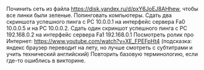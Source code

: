 Починить сеть из файла https://disk.yandex.ru/d/pxY6JoEJ8AHhew, чтобы все линки были зеленые. Попинговать компьютеры. 
Сдать два скриншота успешного пинга с РС 10.0.0.1 на интерфейс сервера Fa0 10.0.0.5 и на PC 10.0.0.2.
Сдать один скриншот успешного пинга с РС 192.168.0.2 на интерфейс сервера Fa1 192.168.0.1
Посмотреть ролик про Интернет: https://www.youtube.com/watch?v=XE_FPEFpHt4 (подсказка: яндекс браузер переводит на лету, но лучше смотреть с субтитрами и учить технический английский)
Повторить базовую терминологию, если где-то ошиблись в викторине.
